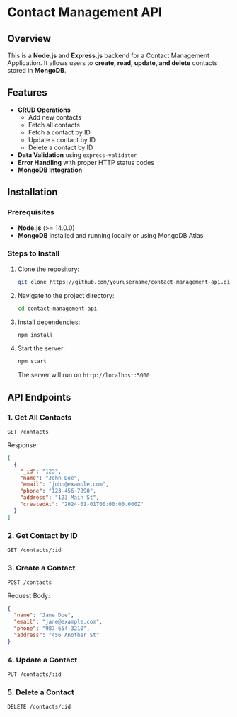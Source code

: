 # Contact Management API

## Overview

This is a **Node.js** and **Express.js** backend for a Contact Management Application. It allows users to **create, read, update, and delete** contacts stored in **MongoDB**.

## Features

- **CRUD Operations**
  - Add new contacts
  - Fetch all contacts
  - Fetch a contact by ID
  - Update a contact by ID
  - Delete a contact by ID
- **Data Validation** using `express-validator`
- **Error Handling** with proper HTTP status codes
- **MongoDB Integration**

## Installation

### Prerequisites

- **Node.js** (>= 14.0.0)
- **MongoDB** installed and running locally or using MongoDB Atlas

### Steps to Install

1. Clone the repository:
   ```sh
   git clone https://github.com/yourusername/contact-management-api.git
   ```
2. Navigate to the project directory:
   ```sh
   cd contact-management-api
   ```
3. Install dependencies:
   ```sh
   npm install
   ```
4. Start the server:
   ```sh
   npm start
   ```
   The server will run on `http://localhost:5000`

## API Endpoints

### 1. Get All Contacts

```http
GET /contacts
```

Response:

```json
[
  {
    "_id": "123",
    "name": "John Doe",
    "email": "john@example.com",
    "phone": "123-456-7890",
    "address": "123 Main St",
    "createdAt": "2024-01-01T00:00:00.000Z"
  }
]
```

### 2. Get Contact by ID

```http
GET /contacts/:id
```

### 3. Create a Contact

```http
POST /contacts
```

Request Body:

```json
{
  "name": "Jane Doe",
  "email": "jane@example.com",
  "phone": "987-654-3210",
  "address": "456 Another St"
}
```

### 4. Update a Contact

```http
PUT /contacts/:id
```

### 5. Delete a Contact

```http
DELETE /contacts/:id
```
